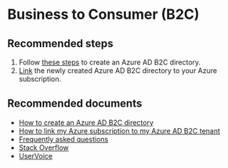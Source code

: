  <properties
	pageTitle="Business to Consumer (B2C)"
	description="Business to Consumer (B2C)"
	service="microsoft.azureactivedirectory"
	resource="b2cDirectories"
	authors="parakhj"
	displayOrder=""
	selfHelpType="generic"
	supportTopicIds="32633313,32633314,32633323,32633326"
	resourceTags=""
	productPesIds="16580"
	cloudEnvironments="public"
	articleId="9deaf394-ec19-4c42-aaba-fceaec2e67b5"
/>

# Business to Consumer (B2C)

## **Recommended steps**

1. Follow [these steps](https://docs.microsoft.com/azure/active-directory-b2c/active-directory-b2c-get-started) to create an Azure AD B2C directory.
1. [Link](https://docs.microsoft.com/azure/active-directory-b2c/active-directory-b2c-how-to-enable-billing) the newly created Azure AD B2C directory to your Azure subscription.


## **Recommended documents**

* [How to create an Azure AD B2C directory](https://docs.microsoft.com/azure/active-directory-b2c/active-directory-b2c-get-started)
* [How to link my Azure subscription to my Azure AD B2C tenant](https://docs.microsoft.com/azure/active-directory-b2c/active-directory-b2c-how-to-enable-billing)
* [Frequently asked questions](https://docs.microsoft.com/azure/active-directory-b2c/active-directory-b2c-faqs)
* [Stack Overflow](http://stackoverflow.com/questions/tagged/azure-ad-b2c)
* [UserVoice](https://feedback.azure.com/forums/169401-azure-active-directory/category/160596-b2c)